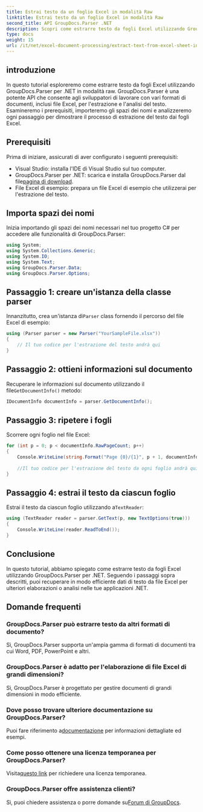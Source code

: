 ```yaml
---
title: Estrai testo da un foglio Excel in modalità Raw
linktitle: Estrai testo da un foglio Excel in modalità Raw
second_title: API GroupDocs.Parser .NET
description: Scopri come estrarre testo da fogli Excel utilizzando GroupDocs.Parser per .NET in questo tutorial completo. Scarica e inizia l'analisi.
type: docs
weight: 15
url: /it/net/excel-document-processing/extract-text-from-excel-sheet-in-raw-mode/
---
```

## introduzione
In questo tutorial esploreremo come estrarre testo da fogli Excel utilizzando GroupDocs.Parser per .NET in modalità raw. GroupDocs.Parser è una potente API che consente agli sviluppatori di lavorare con vari formati di documenti, inclusi file Excel, per l'estrazione e l'analisi del testo. Esamineremo i prerequisiti, importeremo gli spazi dei nomi e analizzeremo ogni passaggio per dimostrare il processo di estrazione del testo dai fogli Excel.
## Prerequisiti
Prima di iniziare, assicurati di aver configurato i seguenti prerequisiti:
- Visual Studio: installa l'IDE di Visual Studio sul tuo computer.
-  GroupDocs.Parser per .NET: scarica e installa GroupDocs.Parser dal file[pagina di download](https://releases.groupdocs.com/parser/net/).
- File Excel di esempio: prepara un file Excel di esempio che utilizzerai per l'estrazione del testo.

## Importa spazi dei nomi
Inizia importando gli spazi dei nomi necessari nel tuo progetto C# per accedere alle funzionalità di GroupDocs.Parser:
```csharp
using System;
using System.Collections.Generic;
using System.IO;
using System.Text;
using GroupDocs.Parser.Data;
using GroupDocs.Parser.Options;
```
## Passaggio 1: creare un'istanza della classe parser
 Innanzitutto, crea un'istanza di`Parser` class fornendo il percorso del file Excel di esempio:
```csharp
using (Parser parser = new Parser("YourSampleFile.xlsx"))
{
    // Il tuo codice per l'estrazione del testo andrà qui
}
```
## Passaggio 2: ottieni informazioni sul documento
 Recuperare le informazioni sul documento utilizzando il file`GetDocumentInfo()` metodo:
```csharp
IDocumentInfo documentInfo = parser.GetDocumentInfo();
```
## Passaggio 3: ripetere i fogli
Scorrere ogni foglio nel file Excel:
```csharp
for (int p = 0; p < documentInfo.RawPageCount; p++)
{
    Console.WriteLine(string.Format("Page {0}/{1}", p + 1, documentInfo.RawPageCount));
    
    //Il tuo codice per l'estrazione del testo da ogni foglio andrà qui
}
```
## Passaggio 4: estrai il testo da ciascun foglio
 Estrai il testo da ciascun foglio utilizzando a`TextReader`:
```csharp
using (TextReader reader = parser.GetText(p, new TextOptions(true)))
{
    Console.WriteLine(reader.ReadToEnd());
}
```

## Conclusione
In questo tutorial, abbiamo spiegato come estrarre testo da fogli Excel utilizzando GroupDocs.Parser per .NET. Seguendo i passaggi sopra descritti, puoi recuperare in modo efficiente dati di testo da file Excel per ulteriori elaborazioni o analisi nelle tue applicazioni .NET.

## Domande frequenti
### GroupDocs.Parser può estrarre testo da altri formati di documento?
Sì, GroupDocs.Parser supporta un'ampia gamma di formati di documenti tra cui Word, PDF, PowerPoint e altri.
### GroupDocs.Parser è adatto per l'elaborazione di file Excel di grandi dimensioni?
Sì, GroupDocs.Parser è progettato per gestire documenti di grandi dimensioni in modo efficiente.
### Dove posso trovare ulteriore documentazione su GroupDocs.Parser?
 Puoi fare riferimento a[documentazione](https://reference.groupdocs.com/parser/net/) per informazioni dettagliate ed esempi.
### Come posso ottenere una licenza temporanea per GroupDocs.Parser?
 Visita[questo link](https://purchase.groupdocs.com/temporary-license/) per richiedere una licenza temporanea.
### GroupDocs.Parser offre assistenza clienti?
Sì, puoi chiedere assistenza o porre domande su[Forum di GroupDocs](https://forum.groupdocs.com/c/parser/17).